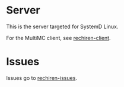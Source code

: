 # Server

This is the server targeted for SystemD Linux.

For the MultiMC client, see [rechiren-client](https://github.com/voidentente/rechiren-client).

# Issues

Issues go to [rechiren-issues](https://github.com/voidentente/rechiren-issues).
